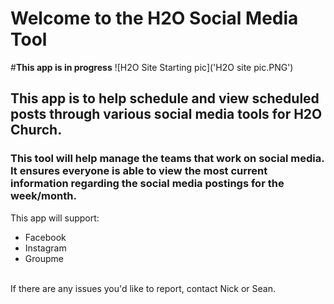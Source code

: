 <h1>Welcome to the H2O Social Media Tool</h1>

#**This app is in progress**
![H2O Site Starting pic]('H2O site pic.PNG')

<h2>This app is to help schedule and view scheduled posts through various social media tools for H2O Church.</h2>
<h3>This tool will help manage the teams that work on social media. <br> It ensures everyone is able to view the most current information regarding the social media postings for the week/month.</h3>

This app will support:
<ul>
<li>Facebook</li>
<li>Instagram</li>
<li>Groupme</li>
</ul>
<br>
If there are any issues you'd like to report, contact Nick or Sean. 
